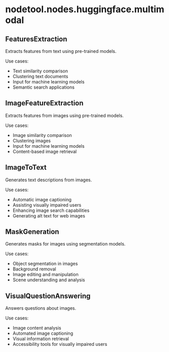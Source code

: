 # nodetool.nodes.huggingface.multimodal

## FeaturesExtraction

Extracts features from text using pre-trained models.

Use cases:
- Text similarity comparison
- Clustering text documents
- Input for machine learning models
- Semantic search applications

## ImageFeatureExtraction

Extracts features from images using pre-trained models.

Use cases:
- Image similarity comparison
- Clustering images
- Input for machine learning models
- Content-based image retrieval

## ImageToText

Generates text descriptions from images.

Use cases:
- Automatic image captioning
- Assisting visually impaired users
- Enhancing image search capabilities
- Generating alt text for web images

## MaskGeneration

Generates masks for images using segmentation models.

Use cases:
- Object segmentation in images
- Background removal
- Image editing and manipulation
- Scene understanding and analysis

## VisualQuestionAnswering

Answers questions about images.

Use cases:
- Image content analysis
- Automated image captioning
- Visual information retrieval
- Accessibility tools for visually impaired users

